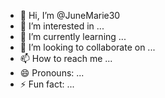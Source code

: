 - 👋 Hi, I’m @JuneMarie30
- 👀 I’m interested in ...
- 🌱 I’m currently learning ...
- 💞️ I’m looking to collaborate on ...
- 📫 How to reach me ...
- 😄 Pronouns: ...
- ⚡ Fun fact: ...

<!---
JuneMarie30/JuneMarie30 is a ✨ an Advocate/Activist/weirweer/artist and mysucian/singer for fun/ in my choir. Working on ahyuge fundraiser here in Nanaimo for our Canadian and USA Deployed soldiers and war vets. I could use some help if you are an advocate for the military. Letmekmoe june mobrien30@gmail.com. On facebook, June M O'Brien. I will send my cell if you want to help me later.Thank you. ✨ repository because its `README.md` (this file) appears on your GitHub profile.
You can click the Preview link to take a look at your changes.
--->
